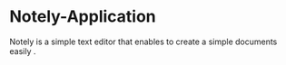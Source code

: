 # Notely-Application
Notely is a simple text editor that enables  to create a simple documents easily .
